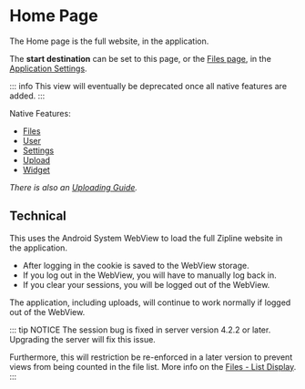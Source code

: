 # Home Page

The Home page is the full website, in the application.

The **start destination** can be set to this page, or the [Files page](/docs/files.md), in the [Application Settings](/docs/settings.md#start-destination).

::: info
This view will eventually be deprecated once all native features are added.
:::

Native Features:

- [Files](files.md)
- [User](user.md)
- [Settings](settings.md)
- [Upload](upload.md)
- [Widget](widget.md)

_There is also an [Uploading Guide](../guides/uploading.md)._

## Technical

This uses the Android System WebView to load the full Zipline website in the application.

- After logging in the cookie is saved to the WebView storage.
- If you log out in the WebView, you will have to manually log back in.
- If you clear your sessions, you will be logged out of the WebView.

The application, including uploads, will continue to work normally if logged out of the WebView.

::: tip NOTICE
The session bug is fixed in server version 4.2.2 or later. Upgrading the server will fix this issue.

Furthermore, this will restriction be re-enforced in a later version to prevent views from being counted in the file list.
More info on the [Files - List Display](files.md#list-display).
:::
